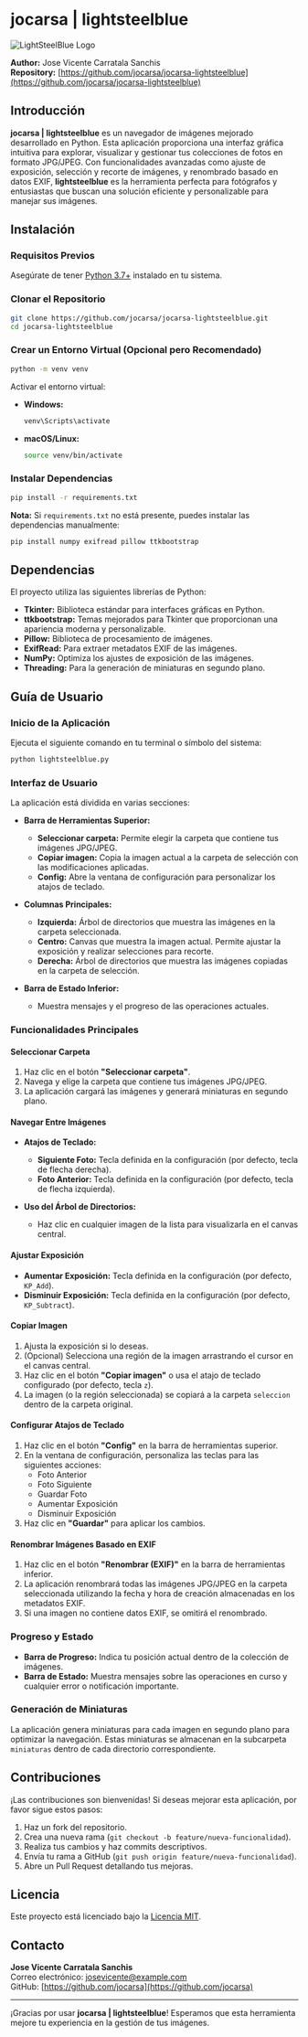 # jocarsa | lightsteelblue

![LightSteelBlue Logo](https://github.com/jocarsa/jocarsa-lightsteelblue/blob/main/assets/logo.png)

**Author:** Jose Vicente Carratala Sanchis  
**Repository:** [https://github.com/jocarsa/jocarsa-lightsteelblue](https://github.com/jocarsa/jocarsa-lightsteelblue)

## Introducción

**jocarsa | lightsteelblue** es un navegador de imágenes mejorado desarrollado en Python. Esta aplicación proporciona una interfaz gráfica intuitiva para explorar, visualizar y gestionar tus colecciones de fotos en formato JPG/JPEG. Con funcionalidades avanzadas como ajuste de exposición, selección y recorte de imágenes, y renombrado basado en datos EXIF, **lightsteelblue** es la herramienta perfecta para fotógrafos y entusiastas que buscan una solución eficiente y personalizable para manejar sus imágenes.

## Instalación

### Requisitos Previos

Asegúrate de tener [Python 3.7+](https://www.python.org/downloads/) instalado en tu sistema.

### Clonar el Repositorio

```bash
git clone https://github.com/jocarsa/jocarsa-lightsteelblue.git
cd jocarsa-lightsteelblue
```

### Crear un Entorno Virtual (Opcional pero Recomendado)

```bash
python -m venv venv
```

Activar el entorno virtual:

- **Windows:**

  ```bash
  venv\Scripts\activate
  ```

- **macOS/Linux:**

  ```bash
  source venv/bin/activate
  ```

### Instalar Dependencias

```bash
pip install -r requirements.txt
```

**Nota:** Si `requirements.txt` no está presente, puedes instalar las dependencias manualmente:

```bash
pip install numpy exifread pillow ttkbootstrap
```

## Dependencias

El proyecto utiliza las siguientes librerías de Python:

- **Tkinter:** Biblioteca estándar para interfaces gráficas en Python.
- **ttkbootstrap:** Temas mejorados para Tkinter que proporcionan una apariencia moderna y personalizable.
- **Pillow:** Biblioteca de procesamiento de imágenes.
- **ExifRead:** Para extraer metadatos EXIF de las imágenes.
- **NumPy:** Optimiza los ajustes de exposición de las imágenes.
- **Threading:** Para la generación de miniaturas en segundo plano.

## Guía de Usuario

### Inicio de la Aplicación

Ejecuta el siguiente comando en tu terminal o símbolo del sistema:

```bash
python lightsteelblue.py
```

### Interfaz de Usuario

La aplicación está dividida en varias secciones:

- **Barra de Herramientas Superior:**
  - **Seleccionar carpeta:** Permite elegir la carpeta que contiene tus imágenes JPG/JPEG.
  - **Copiar imagen:** Copia la imagen actual a la carpeta de selección con las modificaciones aplicadas.
  - **Config:** Abre la ventana de configuración para personalizar los atajos de teclado.

- **Columnas Principales:**
  - **Izquierda:** Árbol de directorios que muestra las imágenes en la carpeta seleccionada.
  - **Centro:** Canvas que muestra la imagen actual. Permite ajustar la exposición y realizar selecciones para recorte.
  - **Derecha:** Árbol de directorios que muestra las imágenes copiadas en la carpeta de selección.

- **Barra de Estado Inferior:**
  - Muestra mensajes y el progreso de las operaciones actuales.

### Funcionalidades Principales

#### Seleccionar Carpeta

1. Haz clic en el botón **"Seleccionar carpeta"**.
2. Navega y elige la carpeta que contiene tus imágenes JPG/JPEG.
3. La aplicación cargará las imágenes y generará miniaturas en segundo plano.

#### Navegar Entre Imágenes

- **Atajos de Teclado:**
  - **Siguiente Foto:** Tecla definida en la configuración (por defecto, tecla de flecha derecha).
  - **Foto Anterior:** Tecla definida en la configuración (por defecto, tecla de flecha izquierda).

- **Uso del Árbol de Directorios:**
  - Haz clic en cualquier imagen de la lista para visualizarla en el canvas central.

#### Ajustar Exposición

- **Aumentar Exposición:** Tecla definida en la configuración (por defecto, `KP_Add`).
- **Disminuir Exposición:** Tecla definida en la configuración (por defecto, `KP_Subtract`).

#### Copiar Imagen

1. Ajusta la exposición si lo deseas.
2. (Opcional) Selecciona una región de la imagen arrastrando el cursor en el canvas central.
3. Haz clic en el botón **"Copiar imagen"** o usa el atajo de teclado configurado (por defecto, tecla `z`).
4. La imagen (o la región seleccionada) se copiará a la carpeta `seleccion` dentro de la carpeta original.

#### Configurar Atajos de Teclado

1. Haz clic en el botón **"Config"** en la barra de herramientas superior.
2. En la ventana de configuración, personaliza las teclas para las siguientes acciones:
   - Foto Anterior
   - Foto Siguiente
   - Guardar Foto
   - Aumentar Exposición
   - Disminuir Exposición
3. Haz clic en **"Guardar"** para aplicar los cambios.

#### Renombrar Imágenes Basado en EXIF

1. Haz clic en el botón **"Renombrar (EXIF)"** en la barra de herramientas inferior.
2. La aplicación renombrará todas las imágenes JPG/JPEG en la carpeta seleccionada utilizando la fecha y hora de creación almacenadas en los metadatos EXIF.
3. Si una imagen no contiene datos EXIF, se omitirá el renombrado.

### Progreso y Estado

- **Barra de Progreso:** Indica tu posición actual dentro de la colección de imágenes.
- **Barra de Estado:** Muestra mensajes sobre las operaciones en curso y cualquier error o notificación importante.

### Generación de Miniaturas

La aplicación genera miniaturas para cada imagen en segundo plano para optimizar la navegación. Estas miniaturas se almacenan en la subcarpeta `miniaturas` dentro de cada directorio correspondiente.

## Contribuciones

¡Las contribuciones son bienvenidas! Si deseas mejorar esta aplicación, por favor sigue estos pasos:

1. Haz un fork del repositorio.
2. Crea una nueva rama (`git checkout -b feature/nueva-funcionalidad`).
3. Realiza tus cambios y haz commits descriptivos.
4. Envía tu rama a GitHub (`git push origin feature/nueva-funcionalidad`).
5. Abre un Pull Request detallando tus mejoras.

## Licencia

Este proyecto está licenciado bajo la [Licencia MIT](LICENSE).

## Contacto

**Jose Vicente Carratala Sanchis**  
Correo electrónico: [josevicente@example.com](mailto:info@josevicentecarratala.com)  
GitHub: [https://github.com/jocarsa](https://github.com/jocarsa)

---

¡Gracias por usar **jocarsa | lightsteelblue**! Esperamos que esta herramienta mejore tu experiencia en la gestión de tus imágenes.
